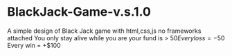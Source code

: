 # BlackJack-Game-v.s.1.0
 A simple design of  Black Jack game with html,css,js no frameworks attached 
You only stay alive while you are your fund is > $50
Every loss = -$50
Every win = +$100
